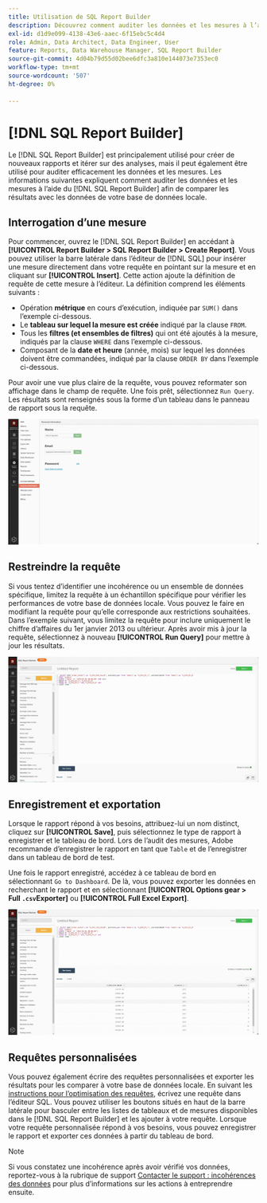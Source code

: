 ```yaml
---
title: Utilisation de SQL Report Builder
description: Découvrez comment auditer les données et les mesures à l’aide de SQL Report Builder afin de comparer les résultats avec les données de votre base de données locale.
exl-id: d1d9e099-4138-43e6-aaec-6f15ebc5c4d4
role: Admin, Data Architect, Data Engineer, User
feature: Reports, Data Warehouse Manager, SQL Report Builder
source-git-commit: 4d04b79d55d02bee6dfc3a810e144073e7353ec0
workflow-type: tm+mt
source-wordcount: '507'
ht-degree: 0%

---
```


# [!DNL SQL Report Builder]

Le [!DNL SQL Report Builder] est principalement utilisé pour créer de nouveaux rapports et itérer sur des analyses, mais il peut également être utilisé pour auditer efficacement les données et les mesures. Les informations suivantes expliquent comment auditer les données et les mesures à l’aide du [!DNL SQL Report Builder] afin de comparer les résultats avec les données de votre base de données locale.

## Interrogation d’une mesure

Pour commencer, ouvrez le [!DNL SQL Report Builder] en accédant à **[!UICONTROL Report Builder > SQL Report Builder > Create Report]**. Vous pouvez utiliser la barre latérale dans l’éditeur de [!DNL SQL] pour insérer une mesure directement dans votre requête en pointant sur la mesure et en cliquant sur **[!UICONTROL Insert]**. Cette action ajoute la définition de requête de cette mesure à l’éditeur. La définition comprend les éléments suivants :

- Opération **métrique** en cours d’exécution, indiquée par `SUM()` dans l’exemple ci-dessous.
- Le **tableau sur lequel la mesure est créée** indiqué par la clause `FROM`.
- Tous les **filtres (et ensembles de filtres)** qui ont été ajoutés à la mesure, indiqués par la clause `WHERE` dans l’exemple ci-dessous.
- Composant de la **date et heure** (année, mois) sur lequel les données doivent être commandées, indiqué par la clause `ORDER BY` dans l’exemple ci-dessous.

Pour avoir une vue plus claire de la requête, vous pouvez reformater son affichage dans le champ de requête. Une fois prêt, sélectionnez `Run Query`. Les résultats sont renseignés sous la forme d’un tableau dans le panneau de rapport sous la requête.

![Démonstration animée de l’exécution d’une requête SQL et de l’affichage des résultats](../../assets/run-query-results.gif)

## Restreindre la requête

Si vous tentez d’identifier une incohérence ou un ensemble de données spécifique, limitez la requête à un échantillon spécifique pour vérifier les performances de votre base de données locale. Vous pouvez le faire en modifiant la requête pour qu’elle corresponde aux restrictions souhaitées. Dans l’exemple suivant, vous limitez la requête pour inclure uniquement le chiffre d’affaires du 1er janvier 2013 ou ultérieur. Après avoir mis à jour la requête, sélectionnez à nouveau **[!UICONTROL Run Query]** pour mettre à jour les résultats.

![Démonstration animée de la restriction de la requête avec des filtres](../../assets/restricting-query.gif)

## Enregistrement et exportation

Lorsque le rapport répond à vos besoins, attribuez-lui un nom distinct, cliquez sur **[!UICONTROL Save]**, puis sélectionnez le type de rapport à enregistrer et le tableau de bord. Lors de l’audit des mesures, Adobe recommande d’enregistrer le rapport en tant que `Table` et de l’enregistrer dans un tableau de bord de test.

Une fois le rapport enregistré, accédez à ce tableau de bord en sélectionnant `Go to Dashboard`. De là, vous pouvez exporter les données en recherchant le rapport et en sélectionnant **[!UICONTROL Options gear > Full `.csv`Exporter]** ou **[!UICONTROL Full Excel Export]**.

![Démonstration animée de l’exportation des données du tableau de bord](../../assets/export-dboard-data.gif)

## Requêtes personnalisées

Vous pouvez également écrire des requêtes personnalisées et exporter les résultats pour les comparer à votre base de données locale. En suivant les [instructions pour l’optimisation des requêtes](../../best-practices/optimizing-your-sql-queries.md), écrivez une requête dans l’éditeur SQL. Vous pouvez utiliser les boutons situés en haut de la barre latérale pour basculer entre les listes de tableaux et de mesures disponibles dans le [!DNL SQL Report Builder] et les ajouter à votre requête. Lorsque votre requête personnalisée répond à vos besoins, vous pouvez enregistrer le rapport et exporter ces données à partir du tableau de bord.

>[!NOTE]
>
>Si vous constatez une incohérence après avoir vérifié vos données, reportez-vous à la rubrique de support [Contacter le support : incohérences des données](https://experienceleague.adobe.com/docs/commerce-knowledge-base/kb/troubleshooting/miscellaneous/mbi-data-discrepancies.html?lang=fr) pour plus d’informations sur les actions à entreprendre ensuite.
